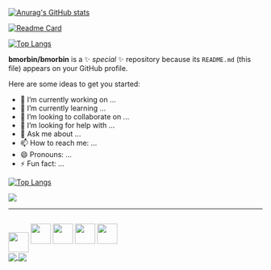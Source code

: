 
[![Anurag's GitHub stats](https://github-readme-stats.vercel.app/api?username=bmorbin)](https://github.com/anuraghazra/github-readme-stats)

[![Readme Card](https://github-readme-stats.vercel.app/api/pin/?username=bmorbin&repo=mycodes)](https://github.com/anuraghazra/github-readme-stats)

[![Top Langs](https://github-readme-stats.vercel.app/api/top-langs/?username=bmorbin)](https://github.com/anuraghazra/github-readme-stats)


**bmorbin/bmorbin** is a ✨ _special_ ✨ repository because its `README.md` (this file) appears on your GitHub profile.

Here are some ideas to get you started:

- 🔭 I’m currently working on ...
- 🌱 I’m currently learning ...
- 👯 I’m looking to collaborate on ...
- 🤔 I’m looking for help with ...
- 💬 Ask me about ...
- 📫 How to reach me: ...
- 😄 Pronouns: ...
- ⚡ Fun fact: ...




[![Top Langs](https://github-readme-stats.vercel.app/api/top-langs/?username=bmorbin&exclude_repo=bmorbin.github.io&langs_count=10&layout=compact)](https://github.com/anuraghazra/github-readme-stats)

<div align="left">
  <a href="https://github.com/bmorbin">
    <img align="center" src="https://github-readme-stats.vercel.app/api/top-langs/?username=bmorbin&exclude_repo=bmorbin.github.io&langs_count=10&layout=compact&text_color=ffffff&bg_color=00000000&hide_border=True&title_color=ffffff" />
  </a>
</div>

<hr>

  ##

<img align="center" height="40" src="https://img.freepik.com/free-icon/python-language_318-1898.jpg?size=338&ext=jpg">

<div style="display:inline-block">
  <img height="40" src="https://cdn.jsdelivr.net/gh/devicons/devicon/icons/postgresql/postgresql-original.svg" />
  <img height="40" src="https://cdn.jsdelivr.net/gh/devicons/devicon/icons/mysql/mysql-original.svg" />
  <img height="40" src="https://cdn.jsdelivr.net/gh/devicons/devicon/icons/python/python-original.svg" />
  <img height="40" src="https://cdn.jsdelivr.net/gh/devicons/devicon/icons/rstudio/rstudio-original.svg" />
  
</div>

<div style="display:inline-block; width:99%">
  <a href="https://github.com/bmorbin">
    <img align="center" max-width="50%" src="https://github-readme-stats.vercel.app/api?username=bmorbin&text_color=ffffff&bg_color=161b22&hide_border=True&title_color=ffffff" />
  </a>
  <a href="https://github.com/bmorbin">
    <img align="center" max-width="49%" src="https://github-readme-stats.vercel.app/api/top-langs/?username=bmorbin&langs_count=10&layout=compact&text_color=ffffff&bg_color=161b22&hide_border=True&title_color=ffffff" />
  </a>
</div>

